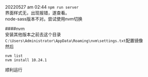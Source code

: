 20220527 am 02:44
`npm run server`  
界面样式无，出现报错，遂查看。  
node-sass版本不对。尝试使用nvm切换  

####nvm   
安装其他版本之前去这个目录`C:\Users\Administrator\AppData\Roaming\nvm\settings.txt`配置镜像  
然后
```
nvm list
nvm install 10.24.1
```
顺利运行
